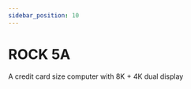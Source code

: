 ```yaml
---
sidebar_position: 10
---
```


# ROCK 5A

A credit card size computer with 8K + 4K dual display

<!-- <DocCardList /> -->
